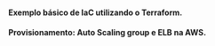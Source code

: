 #### Exemplo básico de IaC utilizando o Terraform.
#### Provisionamento: Auto Scaling group e ELB na AWS.